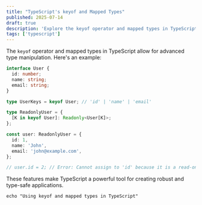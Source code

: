 ```yaml
---
title: "TypeScript's keyof and Mapped Types"
published: 2025-07-14
draft: true
description: 'Explore the keyof operator and mapped types in TypeScript for advanced type manipulation.'
tags: ['typescript']
---
```


The `keyof` operator and mapped types in TypeScript allow for advanced type manipulation. Here's an example:

```typescript
interface User {
  id: number;
  name: string;
  email: string;
}

type UserKeys = keyof User; // 'id' | 'name' | 'email'

type ReadonlyUser = {
  [K in keyof User]: Readonly<User[K]>;
};

const user: ReadonlyUser = {
  id: 1,
  name: 'John',
  email: 'john@example.com',
};

// user.id = 2; // Error: Cannot assign to 'id' because it is a read-only property.
```

These features make TypeScript a powerful tool for creating robust and type-safe applications.

```shell title="Exploring keyof and Mapped Types"
echo "Using keyof and mapped types in TypeScript"
```
